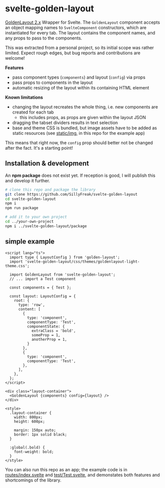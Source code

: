 # svelte-golden-layout

[GoldenLayout 2.x](https://github.com/golden-layout/golden-layout) Wrapper for Svelte. The `GoldenLayout` component accepts an object mapping names to `SvelteComponent` constructors, which are instantiated for every tab. The layout contains the component names, and any props to pass to the components.

This was extracted from a personal project, so its initial scope was rather limited. Expect rough edges, but bug reports and contributions are welcome!

**Features**

- pass component types (`components`) and layout (`config`) via props
- pass props to components in the layout
- automatic resizing of the layout within its containing HTML element

**Known limitations**

- changing the layout recreates the whole thing, i.e. new components are created for each tab
  - this includes props, as props are given within the layout JSON
- dragging the tabset dividers results in text selection
- base and theme CSS is bundled, but image assets have to be added as static resources (see [static/img](static/img), in this repo for the example app)

This means that right now, the `config` prop should better not be changed after the fact. It's a starting point!

## Installation & development

An **npm package** does not exist yet. If reception is good, I will publish this and develop it further.

```sh
# clone this repo and package the library
git clone https://github.com/SillyFreak/svelte-golden-layout
cd svelte-golden-layout
npm i
npm run package

# add it to your own project
cd ../your-own-project
npm i ../svelte-golden-layout/package
```

## simple example

```svelte
<script lang="ts">
  import type { LayoutConfig } from 'golden-layout';
  import 'svelte-golden-layout/css/themes/goldenlayout-light-theme.css';

  import GoldenLayout from 'svelte-golden-layout';
  // ... import a Test component

  const components = { Test };

  const layout: LayoutConfig = {
    root: {
      type: 'row',
      content: [
        {
          type: 'component',
          componentType: 'Test',
          componentState: {
            extraClass = 'bold',
            someProp = 1,
            anotherProp = 1,
          }
        },
        {
          type: 'component',
          componentType: 'Test',
        },
      ],
    },
  };
</script>

<div class="layout-container">
  <GoldenLayout {components} config={layout} />
</div>

<style>
  .layout-container {
    width: 800px;
    height: 600px;

    margin: 150px auto;
    border: 1px solid black;
  }

  :global(.bold) {
    font-weight: bold;
  }
</style>
```

You can also run this repo as an app; the example code is in [routes/index.svelte](src/routes/index.svelte) and [test/Test.svelte](src/test/Test.svelte), and demonstates both features and shortcomings of the library.

